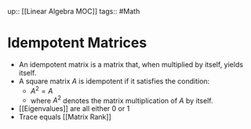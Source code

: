 up:: [[Linear Algebra MOC]]
tags:: #Math
# Idempotent Matrices
- An idempotent matrix is a matrix that, when multiplied by itself, yields itself. 
- A square matrix $A$ is idempotent if it satisfies the condition: 
	- $A^2=A$ 
	- where $A^2$ denotes the matrix multiplication of $A$ by itself.
- [[Eigenvalues]] are all either 0 or 1
- Trace equals [[Matrix Rank]]
